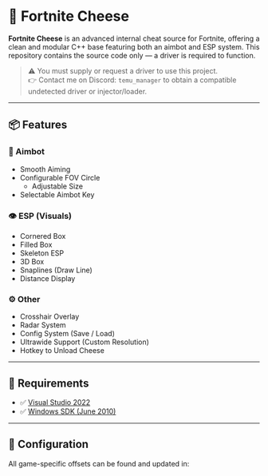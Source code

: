 # 🧀 Fortnite Cheese

**Fortnite Cheese** is an advanced internal cheat source for Fortnite, offering a clean and modular C++ base featuring both an aimbot and ESP system. This repository contains the source code only — a driver is required to function.

> ⚠️ You must supply or request a driver to use this project.  
> 👉 Contact me on Discord: `temu_manager` to obtain a compatible undetected driver or injector/loader.

---

## 📦 Features

### 🎯 Aimbot
- Smooth Aiming  
- Configurable FOV Circle  
  - Adjustable Size  
- Selectable Aimbot Key  

### 👁️ ESP (Visuals)
- Cornered Box  
- Filled Box  
- Skeleton ESP  
- 3D Box  
- Snaplines (Draw Line)  
- Distance Display  

### ⚙️ Other
- Crosshair Overlay  
- Radar System  
- Config System (Save / Load)  
- Ultrawide Support (Custom Resolution)  
- Hotkey to Unload Cheese  

---

## 📌 Requirements

- ✅ [Visual Studio 2022](https://visualstudio.microsoft.com/)  
- ✅ [Windows SDK (June 2010)](https://www.microsoft.com/en-us/download/details.aspx?id=6812)

---

## 🔧 Configuration

All game-specific offsets can be found and updated in:

